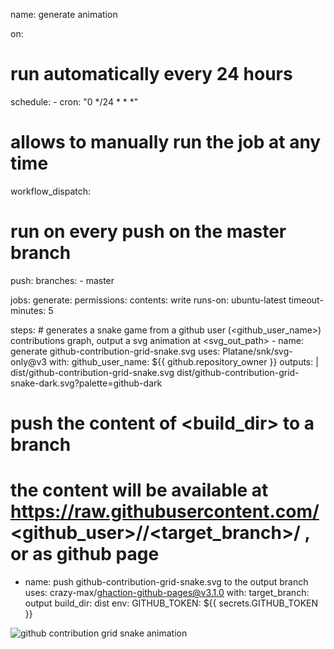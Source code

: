 name: generate animation

on:
  # run automatically every 24 hours
  schedule:
    - cron: "0 */24 * * *" 
  
  # allows to manually run the job at any time
  workflow_dispatch:
  
  # run on every push on the master branch
  push:
    branches:
    - master
    
  

jobs:
  generate:
    permissions: 
      contents: write
    runs-on: ubuntu-latest
    timeout-minutes: 5
    
  steps:
      # generates a snake game from a github user (<github_user_name>) contributions graph, output a svg animation at <svg_out_path>
      - name: generate github-contribution-grid-snake.svg
        uses: Platane/snk/svg-only@v3
        with:
          github_user_name: ${{ github.repository_owner }}
          outputs: |
            dist/github-contribution-grid-snake.svg
            dist/github-contribution-grid-snake-dark.svg?palette=github-dark
          
          
  # push the content of <build_dir> to a branch
  # the content will be available at https://raw.githubusercontent.com/<github_user>/<repository>/<target_branch>/<file> , or as github page
  - name: push github-contribution-grid-snake.svg to the output branch
        uses: crazy-max/ghaction-github-pages@v3.1.0
        with:
          target_branch: output
          build_dir: dist
        env:
          GITHUB_TOKEN: ${{ secrets.GITHUB_TOKEN }}

<picture>
  <source media="(prefers-color-scheme: dark)" srcset="https://raw.githubusercontent.com/yasminvsz/yasminvsz/output/github-contribution-grid-snake-dark.svg">
  <source media="(prefers-color-scheme: light)" srcset="https://raw.githubusercontent.com/yasminvsz/yasminvsz/output/github-contribution-grid-snake.svg">
  <img alt="github contribution grid snake animation" src="https://raw.githubusercontent.com/yasminvsz/yasminvsz/output/github-contribution-grid-snake.svg">
</picture>
<br><br>
